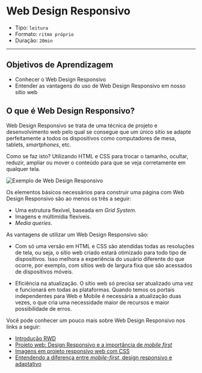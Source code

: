 # Web Design Responsivo

- Tipo: `leitura`
- Formato: `ritmo próprio`
- Duração: `20min`

***

## Objetivos de Aprendizagem

- Conhecer o Web Design Responsivo
- Entender as vantagens do uso de Web Design Responsivo em nosso sítio web

## O que é Web Design Responsivo?

Web Design Responsivo se trata de uma técnica de projeto e desenvolvimento web pelo qual se consegue que um único sítio se adapte perfeitamente a todos os dispositivos como computadores de mesa, tablets, *smartphones*, etc.

Como se faz isto? Utilizando HTML e CSS para trocar o tamanho, ocultar, reduzir, ampliar ou mover o conteúdo para que se veja corretamente em qualquer tela.

![Exemplo de Web Design Responsivo](https://designmodo.com/wp-content/uploads/2011/10/4.jpg)

Os elementos básicos necessários para construir uma página com Web Design Responsivo são ao menos os três a seguir:

- Uma estrutura flexível, baseada em *Grid System*.
- Imagens e múltimídia flexíveis.
- *Media queries*.

As vantagens de utilizar um Web Design Responsivo são:

- Com só uma versão em HTML e CSS são atendidas todas as resoluções de tela, ou seja, o sítio web criado estará otimizado para todo tipo de dispositivos. Isso melhora a experiência do usuário diferente do que ocorre, por exemplo, com sítios web de largura fixa que são acessados de dispositivos móveis. 

- Eficiência na atualização. O sítio web só precisa ser atualizado uma vez e funcionará em todas as plataformas. Quando temos os portais independentes para Web e Mobile é necessária a atualização duas vezes, o que cria uma necessidade maior de recursos e maior possibilidade de erros. 

Você pode conhecer um pouco mais sobre Web Design Responsivo nos links a seguir:
 
- [Introdução RWD](https://www.youtube.com/watch?v=vr-YtKTlyh8)
- [Projeto web: Design Responsivo e a importância de *mobile first*](https://www.mediaclick.es/blog/diseno-web-responsive-design-y-la-importancia-del-mobile-first/)
- [Imagens em projeto responsivo web com CSS](https://www.silocreativo.com/imagenes-en-diseno-web-responsive-con-css/)
- [Entendendo a diferença entre *mobile-first*, design responsivo e adaptativo](http://fredericgonzalo.com/en/2017/03/01/understanding-the-difference-between-mobile-first-adaptive-and-responsive-design/)